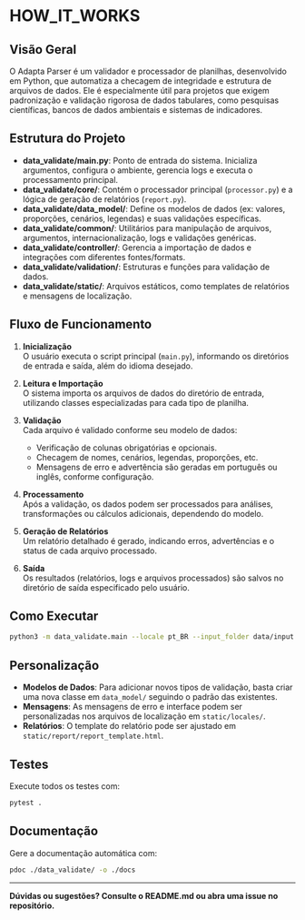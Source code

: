 # HOW_IT_WORKS

## Visão Geral

O Adapta Parser é um validador e processador de planilhas, desenvolvido em Python, que automatiza a checagem de integridade e estrutura de arquivos de dados. Ele é especialmente útil para projetos que exigem padronização e validação rigorosa de dados tabulares, como pesquisas científicas, bancos de dados ambientais e sistemas de indicadores.

## Estrutura do Projeto

- **data_validate/main.py**: Ponto de entrada do sistema. Inicializa argumentos, configura o ambiente, gerencia logs e executa o processamento principal.
- **data_validate/core/**: Contém o processador principal (`processor.py`) e a lógica de geração de relatórios (`report.py`).
- **data_validate/data_model/**: Define os modelos de dados (ex: valores, proporções, cenários, legendas) e suas validações específicas.
- **data_validate/common/**: Utilitários para manipulação de arquivos, argumentos, internacionalização, logs e validações genéricas.
- **data_validate/controller/**: Gerencia a importação de dados e integrações com diferentes fontes/formats.
- **data_validate/validation/**: Estruturas e funções para validação de dados.
- **data_validate/static/**: Arquivos estáticos, como templates de relatórios e mensagens de localização.

## Fluxo de Funcionamento

1. **Inicialização**  
   O usuário executa o script principal (`main.py`), informando os diretórios de entrada e saída, além do idioma desejado.

2. **Leitura e Importação**  
   O sistema importa os arquivos de dados do diretório de entrada, utilizando classes especializadas para cada tipo de planilha.

3. **Validação**  
   Cada arquivo é validado conforme seu modelo de dados:
   - Verificação de colunas obrigatórias e opcionais.
   - Checagem de nomes, cenários, legendas, proporções, etc.
   - Mensagens de erro e advertência são geradas em português ou inglês, conforme configuração.

4. **Processamento**  
   Após a validação, os dados podem ser processados para análises, transformações ou cálculos adicionais, dependendo do modelo.

5. **Geração de Relatórios**  
   Um relatório detalhado é gerado, indicando erros, advertências e o status de cada arquivo processado.

6. **Saída**  
   Os resultados (relatórios, logs e arquivos processados) são salvos no diretório de saída especificado pelo usuário.

## Como Executar

```bash
python3 -m data_validate.main --locale pt_BR --input_folder data/input --output_folder data/output --debug
```

## Personalização

- **Modelos de Dados**: Para adicionar novos tipos de validação, basta criar uma nova classe em `data_model/` seguindo o padrão das existentes.
- **Mensagens**: As mensagens de erro e interface podem ser personalizadas nos arquivos de localização em `static/locales/`.
- **Relatórios**: O template do relatório pode ser ajustado em `static/report/report_template.html`.

## Testes

Execute todos os testes com:
```bash
pytest .
```

## Documentação

Gere a documentação automática com:
```bash
pdoc ./data_validate/ -o ./docs
```

---

**Dúvidas ou sugestões? Consulte o README.md ou abra uma issue no repositório.**